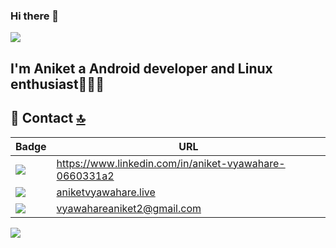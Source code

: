 ### Hi there 👋
<img src="https://user-images.githubusercontent.com/57249574/185354478-7505e3da-efb5-4016-99d2-164f8edff33e.jpg" />

## I'm Aniket a Android developer and Linux enthusiast👨🏻‍💻

## 📱 Contact [🔝](#welcome-badges-4-readmemd-profile)

Badge | URL
------------ | -------------
<img src="https://img.shields.io/badge/LinkedIn-0077B5?style=for-the-badge&logo=linkedin&logoColor=white" /> | <a href="https://www.linkedin.com/in/aniket-vyawahare-0660331a2">https://www.linkedin.com/in/aniket-vyawahare-0660331a2</a>
<img src="https://img.shields.io/badge/website-000000?style=for-the-badge&logo=About.me&logoColor=white" /> | <a href="aniketvyawahare.live">aniketvyawahare.live</a>
<img src="https://img.shields.io/badge/Gmail-D14836?style=for-the-badge&logo=gmail&logoColor=white" /> | <a href="mailto:vyawahareaniket2@gmail.com'">vyawahareaniket2@gmail.com</a>

<img src="https://w0.peakpx.com/wallpaper/227/431/HD-wallpaper-pengu-dolls-mac-linux-window-penguin-smile-abstract-cute-sit-fantasy-simple-pc-animals-fat.jpg" />

<!--
**13aniket11/13aniket11** is a ✨ _special_ ✨ repository because its `README.md` (this file) appears on your GitHub profile.

Here are some ideas to get you started:

- 🔭 I’m currently working on ...
- 🌱 I’m currently learning ...
- 👯 I’m looking to collaborate on ...
- 🤔 I’m looking for help with ...
- 💬 Ask me about ...
- 📫 How to reach me: ...
- 😄 Pronouns: ...
- ⚡ Fun fact: ...
-->
